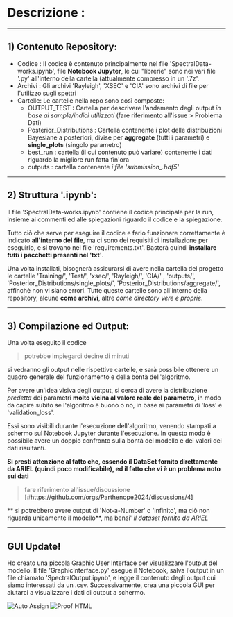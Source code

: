 # Descrizione : 

---

## 1) Contenuto Repository:

- Codice : Il codice è contenuto principalmente nel file 'SpectralData-works.ipynb', file **Notebook Jupyter**, le cui "librerie" sono nei vari file '.py' all'interno della cartella (attualmente compresso in un '.7z'.
- Archivi : Gli archivi 'Rayleigh', 'XSEC' e 'CIA' sono archivi di file per l'utilizzo sugli spettri
- Cartelle:
  Le cartelle nella repo sono così composte:
    - OUTPUT_TEST : Cartella per descrivere l'andamento degli output *in base ai sample/indici utilizzati* (fare riferimento all'issue > Problema Dati)
    - Posterior_Distributions : Cartella contenente i plot delle distribuzioni Bayesiane a posteriori, divise per **aggregate** (tutti i parametri) e **single_plots** (singolo parametro)
    - best_run : cartella (il cui contenuto può variare) contenente i dati riguardo la migliore run fatta fin'ora
    - outputs : cartella contenente *i file 'submission_<counter>.hdf5'*

---

## 2) Struttura '.ipynb':

Il file 'SpectralData-works.ipynb' contiene il codice principale per la run, insieme ai commenti ed alle spiegazioni riguardo il codice e la spiegazione.

Tutto ciò che serve per eseguire il codice e farlo funzionare correttamente è indicato **all'interno del file**, ma ci sono dei requisiti di installazione per eseguirlo, e si trovano nel file 'requirements.txt'. Basterà quindi **installare *tutti* i pacchetti presenti nel 'txt'**.

Una volta installati, bisognerà assicurarsi di avere nella cartella del progetto le cartelle 'Training/', 'Test/', 'xsec/', 'Rayleigh/', 'CIA/' , 'outputs/', 'Posterior_Distributions/single_plots/', 'Posterior_Distributions/aggregate/', affinchè non vi siano errori. Tutte queste cartelle sono all'interno della repository, alcune **come archivi**, altre *come directory vere e proprie*.

---

## 3) Compilazione ed Output:

Una volta eseguito il codice 
  >potrebbe impiegarci decine di minuti

si vedranno gli output nelle rispettive cartelle, e sarà possibile ottenere un quadro generale del funzionamento e della bontà dell'algoritmo.

Per avere un'idea visiva degli output, si cerca di avere la distribuzione *predetta* dei parametri **molto vicina al valore reale del parametro**, in modo da capire subito se l'algoritmo è buono o no, in base ai parametri di 'loss' e 'validation_loss'. 

Essi sono visibili durante l'esecuzione dell'algoritmo, venendo stampati a schermo sul Notebook Jupyter durante l'esecuzione. In questo modo è possibile avere un doppio confronto sulla bontà del modello e dei valori dei dati risultanti.

**Si presti attenzione al fatto che, essendo il DataSet fornito direttamente da ARIEL (quindi poco modificabile), ed il fatto che vi è un problema noto sui dati** 
  >fare riferimento all'issue/discussione [#https://github.com/orgs/Parthenope2024/discussions/4]

** si potrebbero avere output di 'Not-a-Number' o 'infinito', ma ciò non riguarda unicamente il modello**, ma bensi' *il dataset fornito da ARIEL*

---

## GUI Update!

Ho creato una piccola Graphic User Interface per visualizzare l'output del modello.
Il file 'GraphicInterface.py' esegue il Notebook, salva l'output in un file chiamato 'SpectralOutput.ipynb', e legge il contenuto degli output cui siamo interessati da un .csv.
Successivamente, crea una piccola GUI per aiutarci a visualizzare i dati di output a schermo.

![Auto Assign](https://github.com/Parthenope2024/demo-repository/actions/workflows/auto-assign.yml/badge.svg)
![Proof HTML](https://github.com/Parthenope2024/demo-repository/actions/workflows/proof-html.yml/badge.svg)
